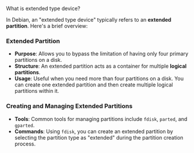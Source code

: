What is extended type device?

In Debian, an "extended type device" typically refers to an **extended partition**. Here's a brief overview:

### **Extended Partition**
- **Purpose**: Allows you to bypass the limitation of having only four primary partitions on a disk.
- **Structure**: An extended partition acts as a container for multiple **logical partitions**.
- **Usage**: Useful when you need more than four partitions on a disk. You can create one extended partition and then create multiple logical partitions within it.

### **Creating and Managing Extended Partitions**
- **Tools**: Common tools for managing partitions include `fdisk`, `parted`, and `gparted`.
- **Commands**: Using `fdisk`, you can create an extended partition by selecting the partition type as "extended" during the partition creation process.
